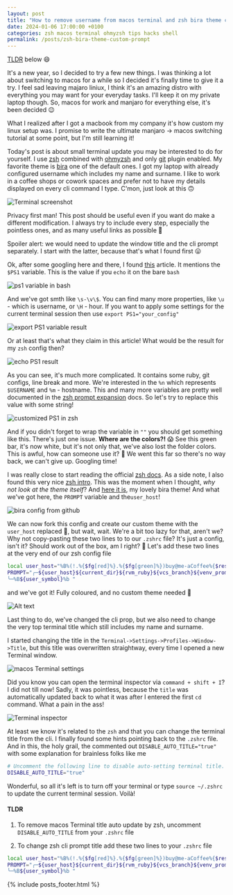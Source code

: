 ```yaml
---
layout: post
title: "How to remove username from macos terminal and zsh bira theme cli prompt title"
date: 2024-01-06 17:00:00 +0100
categories: zsh macos terminal ohmyzsh tips hacks shell
permalink: /posts/zsh-bira-theme-custom-prompt
---
```


[TLDR](#tldr) below 😄

It's a new year, so I decided to try a few new things. I was thinking a lot about switching to macos for a while so I decided it's finally time to give it a try. I feel sad leaving majaro liniux, I think it's an amazing distro with everything you may want for your everyday tasks. I'll keep it on my private laptop though. So, macos for work and manjaro for everything else, it's been decided 😉

What I realized after I got a macbook from my company it's how custom my linux setup was. I promise to write the ultimate manjaro -> macos switching tutorial at some point, but I'm still learning it!

Today's post is about small terminal update you may be interested to do for yourself. I use [zsh][zsh] combined with [ohmyzsh][ohmyzsh] and only [git][git] plugin enabled. My favorite theme is [bira][bira] one of the default ones. I got my laptop with already configured username which includes my name and surname. I like to work in a coffee shops or cowork spaces and prefer not to have my details displayed on every cli command I type. C'mon, just look at this 🙃

![Terminal screenshot](/assets/images/2024-01-06/image-7.png)

Privacy first man! This post should be useful even if you want do make a different modification. I always try to include every step, especially the pointless ones, and as many useful links as possible 🙂

Spoiler alert: we would need to update the window title and the cli prompt separately. I start with the latter, because that's what I found first 😛

Ok, after some googling here and there, I found [this][article1] article. It mentions the `$PS1` variable. This is the value if you `echo` it on the bare `bash`

![ps1 variable in bash](/assets/images/2024-01-06/image-2.png)

And we've got smth like `\s-\v\$`. You can find many more properties, like `\u` - which is username, or `\H` - hour. If you want to apply some settings for the current terminal session then use `export PS1="your_config"`

![export PS1 variable result](/assets/images/2024-01-06/image-1.png)

Or at least that's what they claim in this article! What would be the result for my `zsh` config then?

![echo PS1 result](/assets/images/2024-01-06/image.png)

As you can see, it's much more complicated. It contains some ruby, git configs, line break and more. We're interested in the `%n` which represents `$USERNAME` and `%m` - hostname. This and many more variables are pretty well documented in the [zsh prompt expansion][zsh prompt expansion] docs. So let's try to replace this value with some string!

![customized PS1 in zsh](/assets/images/2024-01-06/image-4.png)

And if you didn't forget to wrap the variable in `""` you should get something like this. There's just one issue. **Where are the colors?!** 😱 See this green bar, it's now white, but it's not only that, we've also lost the folder colors. This is awful, how can someone use it? 🤮 We went this far so there's no way back, we can't give up. Googling time!

I was really close to start reading the official [zsh docs][zsh docs]. As a side note, I also found this very nice [zsh intro][zsh intro]. This was the moment when I thought, _why not look at the theme itself_? And [here it is][bira theme], my lovely bira theme! And what we've got here, the `PROMPT` variable and  the`user_host`!

![bira config from github](/assets/images/2024-01-06/image-5.png)

We can now fork this config and create our custom theme with the `user_host` replaced 🎉, but wait, wait. We're a bit too lazy for that, aren't we? Why not copy-pasting these two lines to to our `.zshrc` file? It's just a config, isn't it? Should work out of the box, am I right? 🤔 Let's add these two lines at the very end of our zsh config file

```bash
local user_host="%B%(!.%{$fg[red]%}.%{$fg[green]%})buy@me-aCoffee%{$reset_color%} "
PROMPT="╭─${user_host}${current_dir}${rvm_ruby}${vcs_branch}${venv_prompt}
╰─%B${user_symbol}%b "
```

and we've got it! Fully coloured, and no custom theme needed 🎉

![Alt text](/assets/images/2024-01-06/image-6.png)

Last thing to do, we've changed the cli prop, but we also need to change the very top terminal title which still includes my name and surname.

I started changing the title in the `Terminal->Settings->Profiles->Window->Title`, but this title was overwritten straightway, every time I opened a new Terminal window.

![macos Terminal settings](/assets/images/2024-01-06/image-8.png)

Did you know you can open the terminal inspector via `command + shift + I`? I did not till now! Sadly, it was pointless, because the `title` was automatically updated back to what it was after I entered the first `cd` command. What a pain in the ass!

![Terminal inspector](/assets/images/2024-01-06/image-9.png)

At least we know it's related to the `zsh` and that you can change the terminal title from the cli. I finally found some hints pointing back to the `.zshrc` file. And in this, the holy grail, the commented out `DISABLE_AUTO_TITLE="true"` with some explanation for brainless folks like me

```bash
# Uncomment the following line to disable auto-setting terminal title.
DISABLE_AUTO_TITLE="true"
```

Wonderful, so all it's left is to turn off your terminal or type `source ~/.zshrc` to update the current terminal session. Voilà!

#### <a id="tldr"></a> TLDR

1. To remove macos Terminal title auto update by zsh, uncomment `DISABLE_AUTO_TITLE` from your `.zshrc` file

2. To change zsh cli prompt title add these two lines to your `.zshrc` file

```bash
local user_host="%B%(!.%{$fg[red]%}.%{$fg[green]%})buy@me-aCoffee%{$reset_color%} "
PROMPT="╭─${user_host}${current_dir}${rvm_ruby}${vcs_branch}${venv_prompt}
╰─%B${user_symbol}%b "
```

[zsh]: https://www.zsh.org/
[ohmyzsh]: https://github.com/ohmyzsh/ohmyzsh
[git]: https://github.com/ohmyzsh/ohmyzsh/tree/master/plugins/git
[bira]: https://github.com/ohmyzsh/ohmyzsh/wiki/Themes#bira
[article1]: https://www.cyberciti.biz/faq/bash-shell-change-the-color-of-my-shell-prompt-under-linux-or-unix/
[zsh prompt expansion]: https://zsh.sourceforge.io/Doc/Release/Prompt-Expansion.html
[zsh docs]: https://zsh.sourceforge.io/Doc/Release/
[zsh intro]: https://github.com/rothgar/mastering-zsh/tree/master
[bira theme]: https://github.com/ohmyzsh/ohmyzsh/blob/master/themes/bira.zsh-theme

{% include posts_footer.html %}
